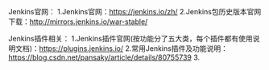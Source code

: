 Jenkins官网：
1.Jenkins官网：https://jenkins.io/zh/
2.Jenkins包历史版本官网下载：http://mirrors.jenkins.io/war-stable/


Jenkins插件相关：
1.Jenkins插件官网(按功能分了五大类，每个插件都有使用说明文档)：https://plugins.jenkins.io/
2.常用Jenkins插件及功能说明：https://blog.csdn.net/pansaky/article/details/80755739
3.